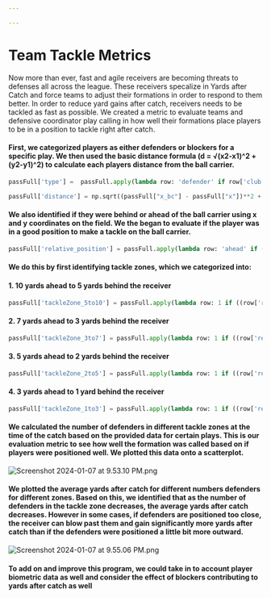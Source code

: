 ```yaml
---

---
```


<div class="cell markdown">

# Team Tackle Metrics

</div>

<div class="cell markdown">

Now more than ever, fast and agile receivers are becoming threats to
defenses all across the league. These receivers specalize in Yards after
Catch and force teams to adjust their formations in order to respond to
them better. In order to reduce yard gains after catch, receivers needs
to be tackled as fast as possible. We created a metric to evaluate teams
and defensive coordinator play calling in how well their formations
place players to be in a position to tackle right after catch.

</div>

<div class="cell markdown">

#### First, we categorized players as either defenders or blockers for a specific play. We then used the basic distance formula (d = √(x2-x1)^2 + (y2-y1)^2) to calculate each players distance from the ball carrier.

</div>

<div class="cell code">

``` python
passFull['type'] =  passFull.apply(lambda row: 'defender' if row['club'] != row['club_bc'] else ('ball_carrier' if row['nflId'] == row['nflId_bc'] else 'blocker') , axis=1)
```

</div>

<div class="cell code">

``` python
passFull['distance'] = np.sqrt((passFull["x_bc"] - passFull["x"])**2 + (passFull["y_bc"] - passFull["y"])**2)
```

</div>

<div class="cell markdown">

#### We also identified if they were behind or ahead of the ball carrier using x and y coordinates on the field. We the began to evaluate if the player was in a good position to make a tackle on the ball carrier.

</div>

<div class="cell code">

``` python
passFull['relative_position'] = passFull.apply(lambda row: 'ahead' if ((row['playDirection'] == 'right' and row['x_bc'] < row['x']) or (row['playDirection'] == 'left' and row['x_bc'] > row['x'])) else 'behind', axis=1)
```

</div>

<div class="cell markdown">

#### We do this by first identifying tackle zones, which we categorized into:

#### 1. 10 yards ahead to 5 yards behind the receiver

</div>

<div class="cell code">

``` python
passFull['tackleZone_5to10'] = passFull.apply(lambda row: 1 if ((row['relative_position'] == 'behind' and row['distance'] <= 5) or (row['relative_position'] == 'ahead' and row['distance'] <= 10)) else 0, axis=1)
```

</div>

<div class="cell markdown">

#### 2. 7 yards ahead to 3 yards behind the receiver

</div>

<div class="cell code">

``` python
passFull['tackleZone_3to7'] = passFull.apply(lambda row: 1 if ((row['relative_position'] == 'behind' and row['distance'] <= 3) or (row['relative_position'] == 'ahead' and row['distance'] <= 7)) else 0, axis=1)
```

</div>

<div class="cell markdown">

#### 3. 5 yards ahead to 2 yards behind the receiver

</div>

<div class="cell code">

``` python
passFull['tackleZone_2to5'] = passFull.apply(lambda row: 1 if ((row['relative_position'] == 'behind' and row['distance'] <= 2) or (row['relative_position'] == 'ahead' and row['distance'] <= 5)) else 0, axis=1)
```

</div>

<div class="cell markdown">

#### 4. 3 yards ahead to 1 yard behind the receiver

</div>

<div class="cell code">

``` python
passFull['tackleZone_1to3'] = passFull.apply(lambda row: 1 if ((row['relative_position'] == 'behind' and row['distance'] <= 1) or (row['relative_position'] == 'ahead' and row['distance'] <= 3)) else 0, axis=1)We calculated the number of defenders in different tackle zones at the time of the catch based on the provided data for certain plays. This is our evaluation metric to see how well the formation was called based on if players were positioned well. We plotted this data onto a scatterplot.
```

</div>

<div class="cell markdown">

#### We calculated the number of defenders in different tackle zones at the time of the catch based on the provided data for certain plays. This is our evaluation metric to see how well the formation was called based on if players were positioned well. We plotted this data onto a scatterplot.

</div>

<div class="cell markdown">

![Screenshot 2024-01-07 at 9.53.10
PM.png](images/img1.png)

</div>

<div class="cell markdown">

#### We plotted the average yards after catch for different numbers defenders for different zones. Based on this, we identified that as the number of defenders in the tackle zone decreases, the average yards after catch decreases. However in some cases, if defenders are positioned too close, the receiver can blow past them and gain significantly more yards after catch than if the defenders were positioned a little bit more outward.

</div>

<div class="cell markdown">

![Screenshot 2024-01-07 at 9.55.06
PM.png](images/img2.png)

</div>

<div class="cell markdown">

#### To add on and improve this program, we could take in to account player biometric data as well and consider the effect of blockers contributing to yards after catch as well

</div>

<div class="cell markdown">



</div>
